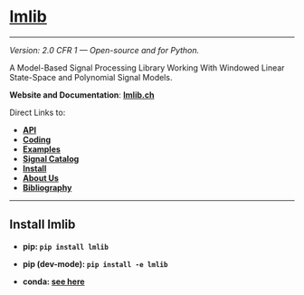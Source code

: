 # [lmlib](http://lmlib.ch/2.0/html/index.html)

---
*Version: 2.0 CFR 1 — Open-source and for Python.*

A Model-Based Signal Processing Library Working With Windowed Linear State-Space and Polynomial Signal Models.

**Website and Documentation**: **[lmlib.ch](http://lmlib.ch/2.0/html/index.html)**

Direct Links to:
* **[API](http://lmlib.ch/2.0/html/api.html)**
* **[Coding](http://lmlib.ch/2.0/html/_gallery_coding/index.html)**
* **[Examples](http://lmlib.ch/2.0/html/_gallery_examples/index.html)**
* **[Signal Catalog](http://lmlib.ch/2.0/html/catalog.html)**
* **[Install](http://lmlib.ch/2.0/html/install.html)**
* **[About Us](http://lmlib.ch/2.0/html/about.html)**
* **[Bibliography](http://lmlib.ch/2.0/html/Bibliography.html)**


---
## Install lmlib
* **pip: ```pip install lmlib ```**
* **pip (dev-mode): ```pip install -e lmlib ```**

* **conda: [see here](http://lmlib.ch/2.0/html/install.html)**
